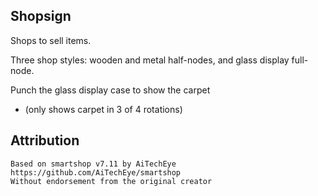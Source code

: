 Shopsign
--------
Shops to sell items.

Three shop styles: wooden and metal half-nodes, and glass display full-node.

Punch the glass display case to show the carpet
  - (only shows carpet in 3 of 4 rotations)

Attribution
-----------
```
Based on smartshop v7.11 by AiTechEye
https://github.com/AiTechEye/smartshop
Without endorsement from the original creator
```